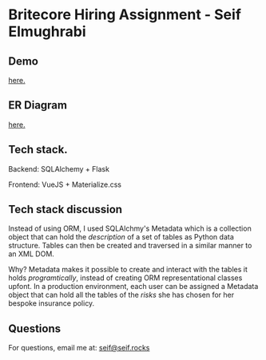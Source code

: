 # Britecore Hiring Assignment - Seif Elmughrabi

## Demo
[here.](https://brightcoreassignment.pythonanywhere.com/)

## ER Diagram
[here.](https://docs.google.com/drawings/d/1-Jn1S1-FXbYzKDbg8uk2qdep7qzh9Z4MBR3wGt4HD4Q/edit?usp=sharing)

## Tech stack.

Backend:
SQLAlchemy + Flask

Frontend:
VueJS + Materialize.css

## Tech stack discussion
Instead of using ORM, I used SQLAlchmy's Metadata which is a collection object that can hold the *description* of a set of tables as Python
data structure. Tables can then be created and traversed in a similar manner to an XML DOM.

Why?
Metadata makes it possible to create and interact with the tables it holds *programtically*, instead of creating ORM representational classes
upfont.
In a production environment, each user can be assigned a Metadata object that can hold all the tables of the *risks* she has chosen for her
bespoke insurance policy.

## Questions
For questions, email me at: [seif@seif.rocks](mailto:seif@seif.rocks) 
